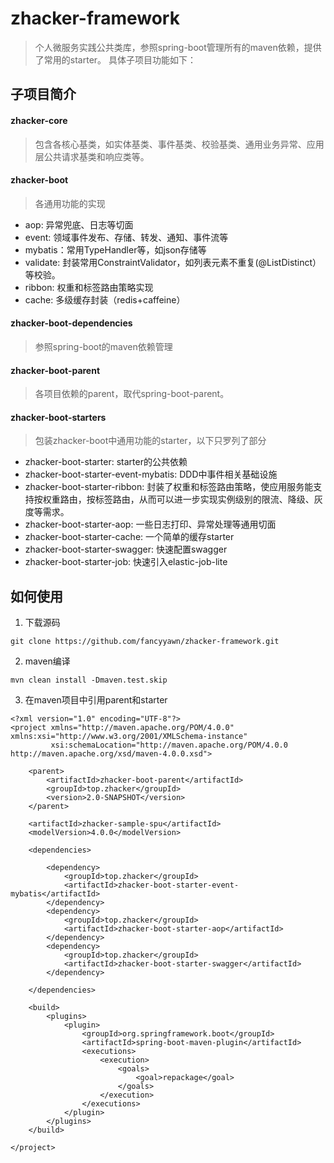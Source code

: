 # zhacker-framework

>个人微服务实践公共类库，参照spring-boot管理所有的maven依赖，提供了常用的starter。 具体子项目功能如下：

## 子项目简介

#### zhacker-core

> 包含各核心基类，如实体基类、事件基类、校验基类、通用业务异常、应用层公共请求基类和响应类等。

#### zhacker-boot

> 各通用功能的实现

* aop: 异常兜底、日志等切面
* event: 领域事件发布、存储、转发、通知、事件流等
* mybatis：常用TypeHandler等，如json存储等
* validate: 封装常用ConstraintValidator，如列表元素不重复(@ListDistinct）等校验。
* ribbon: 权重和标签路由策略实现
* cache: 多级缓存封装（redis+caffeine）

####  zhacker-boot-dependencies

> 参照spring-boot的maven依赖管理

#### zhacker-boot-parent

> 各项目依赖的parent，取代spring-boot-parent。

#### zhacker-boot-starters

> 包装zhacker-boot中通用功能的starter，以下只罗列了部分

* zhacker-boot-starter: starter的公共依赖
* zhacker-boot-starter-event-mybatis: DDD中事件相关基础设施
* zhacker-boot-starter-ribbon: 封装了权重和标签路由策略，使应用服务能支持按权重路由，按标签路由，从而可以进一步实现实例级别的限流、降级、灰度等需求。
* zhacker-boot-starter-aop: 一些日志打印、异常处理等通用切面
* zhacker-boot-starter-cache: 一个简单的缓存starter
* zhacker-boot-starter-swagger: 快速配置swagger
* zhacker-boot-starter-job: 快速引入elastic-job-lite


## 如何使用

1. 下载源码
``` 
git clone https://github.com/fancyyawn/zhacker-framework.git
```

2. maven编译

``` 
mvn clean install -Dmaven.test.skip
```

3. 在maven项目中引用parent和starter

``` 
<?xml version="1.0" encoding="UTF-8"?>
<project xmlns="http://maven.apache.org/POM/4.0.0" xmlns:xsi="http://www.w3.org/2001/XMLSchema-instance"
         xsi:schemaLocation="http://maven.apache.org/POM/4.0.0 http://maven.apache.org/xsd/maven-4.0.0.xsd">

    <parent>
        <artifactId>zhacker-boot-parent</artifactId>
        <groupId>top.zhacker</groupId>
        <version>2.0-SNAPSHOT</version>
    </parent>

    <artifactId>zhacker-sample-spu</artifactId>
    <modelVersion>4.0.0</modelVersion>

    <dependencies>

        <dependency>
            <groupId>top.zhacker</groupId>
            <artifactId>zhacker-boot-starter-event-mybatis</artifactId>
        </dependency>
        <dependency>
            <groupId>top.zhacker</groupId>
            <artifactId>zhacker-boot-starter-aop</artifactId>
        </dependency>
        <dependency>
            <groupId>top.zhacker</groupId>
            <artifactId>zhacker-boot-starter-swagger</artifactId>
        </dependency>

    </dependencies>

    <build>
        <plugins>
            <plugin>
                <groupId>org.springframework.boot</groupId>
                <artifactId>spring-boot-maven-plugin</artifactId>
                <executions>
                    <execution>
                        <goals>
                            <goal>repackage</goal>
                        </goals>
                    </execution>
                </executions>
            </plugin>
        </plugins>
    </build>

</project>
```